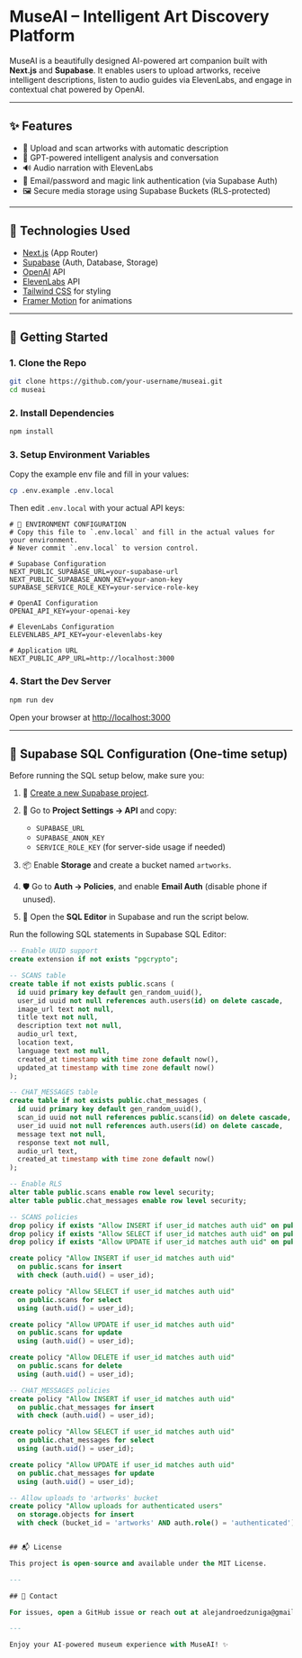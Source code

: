 # MuseAI – Intelligent Art Discovery Platform

MuseAI is a beautifully designed AI-powered art companion built with **Next.js** and **Supabase**. It enables users to upload artworks, receive intelligent descriptions, listen to audio guides via ElevenLabs, and engage in contextual chat powered by OpenAI.

---

## ✨ Features

* 🎨 Upload and scan artworks with automatic description
* 🧠 GPT-powered intelligent analysis and conversation
* 🔊 Audio narration with ElevenLabs
* 🔐 Email/password and magic link authentication (via Supabase Auth)
* 🖼️ Secure media storage using Supabase Buckets (RLS-protected)

---

## 🧪 Technologies Used

* [Next.js](https://nextjs.org/) (App Router)
* [Supabase](https://supabase.com/) (Auth, Database, Storage)
* [OpenAI](https://openai.com/) API
* [ElevenLabs](https://www.elevenlabs.io/) API
* [Tailwind CSS](https://tailwindcss.com/) for styling
* [Framer Motion](https://www.framer.com/motion/) for animations

---

## 🚀 Getting Started

### 1. Clone the Repo

```bash
git clone https://github.com/your-username/museai.git
cd museai
```

### 2. Install Dependencies

```bash
npm install
```

### 3. Setup Environment Variables

Copy the example env file and fill in your values:

```bash
cp .env.example .env.local
```

Then edit `.env.local` with your actual API keys:

```env
# 🔐 ENVIRONMENT CONFIGURATION
# Copy this file to `.env.local` and fill in the actual values for your environment.
# Never commit `.env.local` to version control.

# Supabase Configuration
NEXT_PUBLIC_SUPABASE_URL=your-supabase-url
NEXT_PUBLIC_SUPABASE_ANON_KEY=your-anon-key
SUPABASE_SERVICE_ROLE_KEY=your-service-role-key

# OpenAI Configuration
OPENAI_API_KEY=your-openai-key

# ElevenLabs Configuration
ELEVENLABS_API_KEY=your-elevenlabs-key

# Application URL
NEXT_PUBLIC_APP_URL=http://localhost:3000
```

### 4. Start the Dev Server

```bash
npm run dev
```

Open your browser at [http://localhost:3000](http://localhost:3000)

---

## 🧾 Supabase SQL Configuration (One-time setup)

Before running the SQL setup below, make sure you:

1. 🧱 [Create a new Supabase project](https://app.supabase.com/).
2. 🔑 Go to **Project Settings → API** and copy:

   * `SUPABASE_URL`
   * `SUPABASE_ANON_KEY`
   * `SERVICE_ROLE_KEY` (for server-side usage if needed)
3. 📦 Enable **Storage** and create a bucket named `artworks`.
4. 🛡️ Go to **Auth → Policies**, and enable **Email Auth** (disable phone if unused).
5. 🧪 Open the **SQL Editor** in Supabase and run the script below.

Run the following SQL statements in Supabase SQL Editor:

```sql
-- Enable UUID support
create extension if not exists "pgcrypto";

-- SCANS table
create table if not exists public.scans (
  id uuid primary key default gen_random_uuid(),
  user_id uuid not null references auth.users(id) on delete cascade,
  image_url text not null,
  title text not null,
  description text not null,
  audio_url text,
  location text,
  language text not null,
  created_at timestamp with time zone default now(),
  updated_at timestamp with time zone default now()
);

-- CHAT_MESSAGES table
create table if not exists public.chat_messages (
  id uuid primary key default gen_random_uuid(),
  scan_id uuid not null references public.scans(id) on delete cascade,
  user_id uuid not null references auth.users(id) on delete cascade,
  message text not null,
  response text not null,
  audio_url text,
  created_at timestamp with time zone default now()
);

-- Enable RLS
alter table public.scans enable row level security;
alter table public.chat_messages enable row level security;

-- SCANS policies
drop policy if exists "Allow INSERT if user_id matches auth uid" on public.scans;
drop policy if exists "Allow SELECT if user_id matches auth uid" on public.scans;
drop policy if exists "Allow UPDATE if user_id matches auth uid" on public.scans;

create policy "Allow INSERT if user_id matches auth uid"
  on public.scans for insert
  with check (auth.uid() = user_id);

create policy "Allow SELECT if user_id matches auth uid"
  on public.scans for select
  using (auth.uid() = user_id);

create policy "Allow UPDATE if user_id matches auth uid"
  on public.scans for update
  using (auth.uid() = user_id);

create policy "Allow DELETE if user_id matches auth uid"
  on public.scans for delete
  using (auth.uid() = user_id);

-- CHAT_MESSAGES policies
create policy "Allow INSERT if user_id matches auth uid"
  on public.chat_messages for insert
  with check (auth.uid() = user_id);

create policy "Allow SELECT if user_id matches auth uid"
  on public.chat_messages for select
  using (auth.uid() = user_id);

create policy "Allow UPDATE if user_id matches auth uid"
  on public.chat_messages for update
  using (auth.uid() = user_id);

-- Allow uploads to 'artworks' bucket
create policy "Allow uploads for authenticated users"
  on storage.objects for insert
  with check (bucket_id = 'artworks' AND auth.role() = 'authenticated');


## 📬 License

This project is open-source and available under the MIT License.

---

## 💬 Contact

For issues, open a GitHub issue or reach out at alejandroedzuniga@gmail.com

---

Enjoy your AI-powered museum experience with MuseAI! ✨
